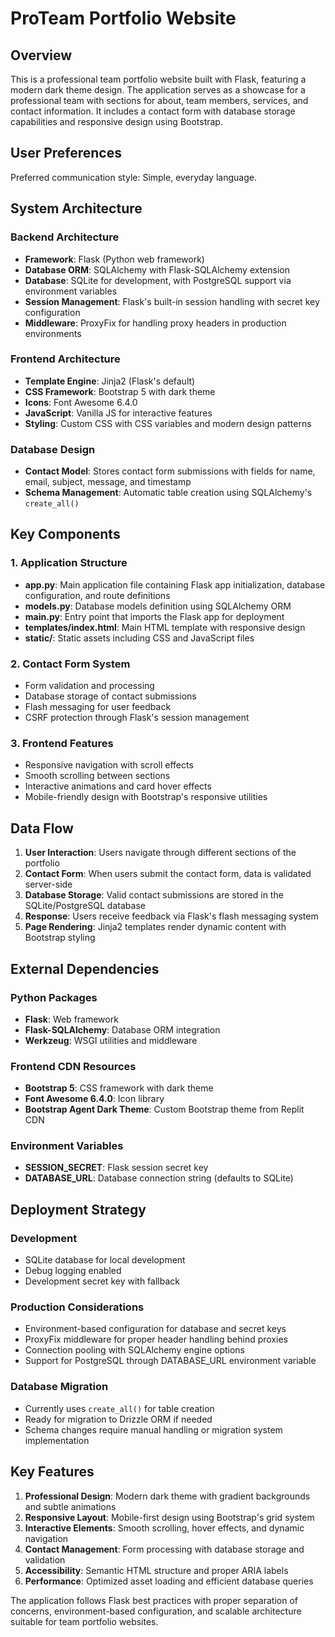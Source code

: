 # ProTeam Portfolio Website

## Overview

This is a professional team portfolio website built with Flask, featuring a modern dark theme design. The application serves as a showcase for a professional team with sections for about, team members, services, and contact information. It includes a contact form with database storage capabilities and responsive design using Bootstrap.

## User Preferences

Preferred communication style: Simple, everyday language.

## System Architecture

### Backend Architecture
- **Framework**: Flask (Python web framework)
- **Database ORM**: SQLAlchemy with Flask-SQLAlchemy extension
- **Database**: SQLite for development, with PostgreSQL support via environment variables
- **Session Management**: Flask's built-in session handling with secret key configuration
- **Middleware**: ProxyFix for handling proxy headers in production environments

### Frontend Architecture
- **Template Engine**: Jinja2 (Flask's default)
- **CSS Framework**: Bootstrap 5 with dark theme
- **Icons**: Font Awesome 6.4.0
- **JavaScript**: Vanilla JS for interactive features
- **Styling**: Custom CSS with CSS variables and modern design patterns

### Database Design
- **Contact Model**: Stores contact form submissions with fields for name, email, subject, message, and timestamp
- **Schema Management**: Automatic table creation using SQLAlchemy's `create_all()`

## Key Components

### 1. Application Structure
- **app.py**: Main application file containing Flask app initialization, database configuration, and route definitions
- **models.py**: Database models definition using SQLAlchemy ORM
- **main.py**: Entry point that imports the Flask app for deployment
- **templates/index.html**: Main HTML template with responsive design
- **static/**: Static assets including CSS and JavaScript files

### 2. Contact Form System
- Form validation and processing
- Database storage of contact submissions
- Flash messaging for user feedback
- CSRF protection through Flask's session management

### 3. Frontend Features
- Responsive navigation with scroll effects
- Smooth scrolling between sections
- Interactive animations and card hover effects
- Mobile-friendly design with Bootstrap's responsive utilities

## Data Flow

1. **User Interaction**: Users navigate through different sections of the portfolio
2. **Contact Form**: When users submit the contact form, data is validated server-side
3. **Database Storage**: Valid contact submissions are stored in the SQLite/PostgreSQL database
4. **Response**: Users receive feedback via Flask's flash messaging system
5. **Page Rendering**: Jinja2 templates render dynamic content with Bootstrap styling

## External Dependencies

### Python Packages
- **Flask**: Web framework
- **Flask-SQLAlchemy**: Database ORM integration
- **Werkzeug**: WSGI utilities and middleware

### Frontend CDN Resources
- **Bootstrap 5**: CSS framework with dark theme
- **Font Awesome 6.4.0**: Icon library
- **Bootstrap Agent Dark Theme**: Custom Bootstrap theme from Replit CDN

### Environment Variables
- **SESSION_SECRET**: Flask session secret key
- **DATABASE_URL**: Database connection string (defaults to SQLite)

## Deployment Strategy

### Development
- SQLite database for local development
- Debug logging enabled
- Development secret key with fallback

### Production Considerations
- Environment-based configuration for database and secret keys
- ProxyFix middleware for proper header handling behind proxies
- Connection pooling with SQLAlchemy engine options
- Support for PostgreSQL through DATABASE_URL environment variable

### Database Migration
- Currently uses `create_all()` for table creation
- Ready for migration to Drizzle ORM if needed
- Schema changes require manual handling or migration system implementation

## Key Features

1. **Professional Design**: Modern dark theme with gradient backgrounds and subtle animations
2. **Responsive Layout**: Mobile-first design using Bootstrap's grid system
3. **Interactive Elements**: Smooth scrolling, hover effects, and dynamic navigation
4. **Contact Management**: Form processing with database storage and validation
5. **Accessibility**: Semantic HTML structure and proper ARIA labels
6. **Performance**: Optimized asset loading and efficient database queries

The application follows Flask best practices with proper separation of concerns, environment-based configuration, and scalable architecture suitable for team portfolio websites.